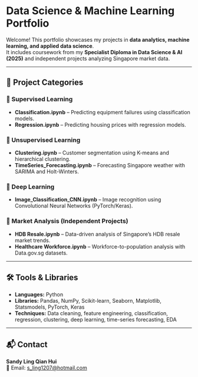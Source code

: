 # Data Science & Machine Learning Portfolio

Welcome! This portfolio showcases my projects in **data analytics, machine learning, and applied data science**.  
It includes coursework from my **Specialist Diploma in Data Science & AI (2025)** and independent projects analyzing Singapore market data.

---

## 📂 Project Categories

### 🔹 Supervised Learning
- **Classification.ipynb** – Predicting equipment failures using classification models.  
- **Regression.ipynb** – Predicting housing prices with regression models.  

### 🔹 Unsupervised Learning
- **Clustering.ipynb** – Customer segmentation using K-means and hierarchical clustering.  
- **TimeSeries_Forecasting.ipynb** – Forecasting Singapore weather with SARIMA and Holt-Winters.  

### 🔹 Deep Learning
- **Image_Classification_CNN.ipynb** – Image recognition using Convolutional Neural Networks (PyTorch/Keras).  

### 🔹 Market Analysis (Independent Projects)
- **HDB Resale.ipynb** – Data-driven analysis of Singapore’s HDB resale market trends.  
- **Healthcare Workforce.ipynb** – Workforce-to-population analysis with Data.gov.sg datasets.  

---

## 🛠 Tools & Libraries
- **Languages:** Python  
- **Libraries:** Pandas, NumPy, Scikit-learn, Seaborn, Matplotlib, Statsmodels, PyTorch, Keras  
- **Techniques:** Data cleaning, feature engineering, classification, regression, clustering, deep learning, time-series forecasting, EDA  

---

## 📬 Contact
**Sandy Ling Qian Hui**  
📧 Email: s_ling1207@hotmail.com  

